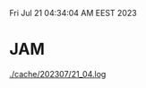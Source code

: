 Fri Jul 21 04:34:04 AM EEST 2023
# JAM
<a href='./cache/202307/21_04.log'>./cache/202307/21_04.log</a>
